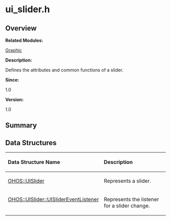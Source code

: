 # ui\_slider.h<a name="EN-US_TOPIC_0000001055039502"></a>

## **Overview**<a name="section2071788903093528"></a>

**Related Modules:**

[Graphic](graphic.md)

**Description:**

Defines the attributes and common functions of a slider. 

**Since:**

1.0

**Version:**

1.0

## **Summary**<a name="section1809189486093528"></a>

## Data Structures<a name="nested-classes"></a>

<a name="table863972067093528"></a>
<table><thead align="left"><tr id="row1675529417093528"><th class="cellrowborder" valign="top" width="50%" id="mcps1.1.3.1.1"><p id="p52383389093528"><a name="p52383389093528"></a><a name="p52383389093528"></a>Data Structure Name</p>
</th>
<th class="cellrowborder" valign="top" width="50%" id="mcps1.1.3.1.2"><p id="p1116795320093528"><a name="p1116795320093528"></a><a name="p1116795320093528"></a>Description</p>
</th>
</tr>
</thead>
<tbody><tr id="row1460158722093528"><td class="cellrowborder" valign="top" width="50%" headers="mcps1.1.3.1.1 "><p id="p954101085093528"><a name="p954101085093528"></a><a name="p954101085093528"></a><a href="ohos-uislider.md">OHOS::UISlider</a></p>
</td>
<td class="cellrowborder" valign="top" width="50%" headers="mcps1.1.3.1.2 "><p id="p903313095093528"><a name="p903313095093528"></a><a name="p903313095093528"></a>Represents a slider. </p>
</td>
</tr>
<tr id="row168631629093528"><td class="cellrowborder" valign="top" width="50%" headers="mcps1.1.3.1.1 "><p id="p942687004093528"><a name="p942687004093528"></a><a name="p942687004093528"></a><a href="ohos-uislider-uislidereventlistener.md">OHOS::UISlider::UISliderEventListener</a></p>
</td>
<td class="cellrowborder" valign="top" width="50%" headers="mcps1.1.3.1.2 "><p id="p58588883093528"><a name="p58588883093528"></a><a name="p58588883093528"></a>Represents the listener for a slider change. </p>
</td>
</tr>
</tbody>
</table>

